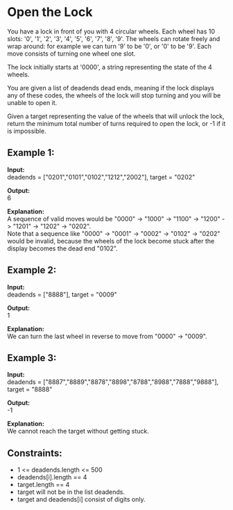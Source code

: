 # Open the Lock

You have a lock in front of you with 4 circular wheels. Each wheel has 10 slots: '0', '1', '2', '3', '4', '5', '6', '7', '8', '9'. The wheels can rotate freely and wrap around: for example we can turn '9' to be '0', or '0' to be '9'. Each move consists of turning one wheel one slot.

The lock initially starts at '0000', a string representing the state of the 4 wheels.

You are given a list of deadends dead ends, meaning if the lock displays any of these codes, the wheels of the lock will stop turning and you will be unable to open it.

Given a target representing the value of the wheels that will unlock the lock, return the minimum total number of turns required to open the lock, or -1 if it is impossible.

## Example 1:

**Input:**  
deadends = ["0201","0101","0102","1212","2002"], target = "0202"

**Output:**  
6

**Explanation:**  
A sequence of valid moves would be "0000" -> "1000" -> "1100" -> "1200" -> "1201" -> "1202" -> "0202".  
Note that a sequence like "0000" -> "0001" -> "0002" -> "0102" -> "0202" would be invalid, because the wheels of the lock become stuck after the display becomes the dead end "0102".

## Example 2:

**Input:**  
deadends = ["8888"], target = "0009"

**Output:**  
1

**Explanation:**  
We can turn the last wheel in reverse to move from "0000" -> "0009".

## Example 3:

**Input:**  
deadends = ["8887","8889","8878","8898","8788","8988","7888","9888"], target = "8888"

**Output:**  
-1

**Explanation:**  
We cannot reach the target without getting stuck.

## Constraints:

- 1 <= deadends.length <= 500
- deadends[i].length == 4
- target.length == 4
- target will not be in the list deadends.
- target and deadends[i] consist of digits only.

